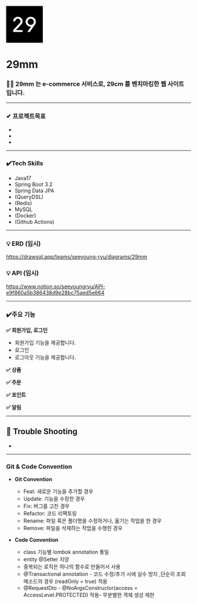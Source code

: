 

<img alt="img.png" height="100" src="img.png" width="100"/>

# **29mm**


### 
### 🧚🏼 29mm 는 e-commerce 서비스로, 29cm 를 벤치마킹한 웹 사이트 입니다.


***

### **✔ 프로젝트목표**

-
  
-
  
-     
---
### ✔️Tech Skills

- Java17
- Spring Boot 3.2
- Spring Data JPA
- (QueryDSL)
- (Redis)
- MySQL
- (Docker)
- (Github Actions)
***

### 💡 ERD (임시)

https://drawsql.app/teams/seeyoung-ryu/diagrams/29mm

### **💡 API (임시)**

https://www.notion.so/seeyoungryu/API-e9f860a5b386438d9e28bc75aed5e664

---



### **✔️주요 기능**

**✅ 회원가입, 로그인**

- 회원가입 기능을 제공합니다.
- 로그인
- 로그아웃 기능을 제공합니다.

**✅ 상품**

**✅ 주문**

**✅ 포인트**

**✅ 알림**

---
## **📌 Trouble Shooting**

-


---


### Git & Code Convention

- **Git Convention**
    - Feat: 새로운 기능을 추가할 경우
    - Update: 기능을 수정한 경우
    - Fix: 버그를 고친 경우
    - Refactor: 코드 리팩토링
    - Rename: 파일 혹은 폴더명을 수정하거나, 옮기는 작업을 한 경우
    - Remove: 파일을 삭제하는 작업을 수행힌 경우



- **Code Convention**
    - class 기능별 lombok annotation 통일
    - entity @Setter 지양
    - 중복되는 로직은 하나의 함수로 만들어서 사용
    - @Transactional annotation - 코드 수정/추가 시에 실수 방지 ,단순히 조회 메소드의 경우 (readOnly = true) 적용
    - @RequestDto - @NoArgsConstructor(access = AccessLevel.PROTECTED) 적용- 무분별한 객체 생성 제한
